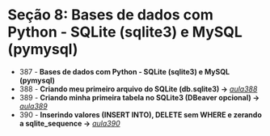# Seção 8: Bases de dados com Python - SQLite (sqlite3) e MySQL (pymysql)

- 387 - **Bases de dados com Python - SQLite (sqlite3) e MySQL (pymysql)**
- 388 - **Criando meu primeiro arquivo do SQLite (db.sqlite3) ->** *[aula388](./aula_sqlite)*
- 389 - **Criando minha primeira tabela no SQLite3 (DBeaver opcional) ->** *[aula389](./aula_sqlite)*
- 390 - **Inserindo valores (INSERT INTO), DELETE sem WHERE e zerando a sqlite_sequence ->** *[aula390](./aula_sqlite)*
